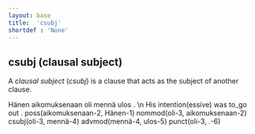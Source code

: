 ```yaml
---
layout: base
title:  'csubj'
shortdef : 'None'
---
```


## csubj (clausal subject)

A *clausal subject* (*csubj*) is a clause that acts as the subject of another clause.


<!-- fname:csubj.pdf -->
<div class="sd-parse">
Hänen aikomuksenaan oli mennä ulos . \n His intention(essive) was to_go out .
poss(aikomuksenaan-2, Hänen-1)
nommod(oli-3, aikomuksenaan-2)
csubj(oli-3, mennä-4)
advmod(mennä-4, ulos-5)
punct(oli-3, .-6)
</div>


